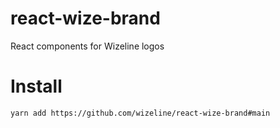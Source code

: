 # react-wize-brand
React components for Wizeline logos

# Install

`yarn add https://github.com/wizeline/react-wize-brand#main`
